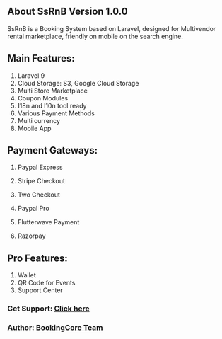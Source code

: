 ## About SsRnB Version 1.0.0
SsRnB is a Booking System based on Laravel, designed for Multivendor rental marketplace, friendly on mobile on the search engine.

## Main Features:

1. Laravel 9
2. Cloud Storage: S3, Google Cloud Storage
3. Multi Store Marketplace
4. Coupon Modules
5. I18n and l10n tool ready
6. Various Payment Methods
7. Multi currency
8. Mobile App

## Payment Gateways:

1. Paypal Express

2. Stripe Checkout

3. Two Checkout

4. Paypal Pro

5. Flutterwave Payment

6. Razorpay

## Pro Features:

1. Wallet
2. QR Code for Events
3. Support Center

### Get Support: [Click here](https://ssrnb.com)


### Author: [BookingCore Team](https://github.com/msharfuddinanik)

